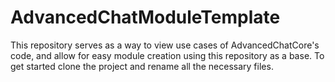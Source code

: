 # AdvancedChatModuleTemplate

This repository serves as a way to view use cases of AdvancedChatCore's code, and allow for easy module creation using this repository as a base. To get started clone the project and rename all the necessary files.